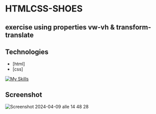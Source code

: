 # HTMLCSS-SHOES

## exercise using properties vw-vh & transform-translate

## Technologies

* [html]
* [css]

[![My Skills](https://skillicons.dev/icons?i=html,css,vscode)](https://skillicons.dev)

## Screenshot
![Screenshot 2024-04-09 alle 14 48 28](https://github.com/jamessteven74/htmlcss-shoes/assets/96775417/a430bcfb-4a1f-4278-9384-81414d7af544)


